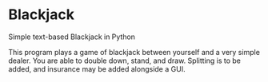 # Blackjack
Simple text-based Blackjack in Python

This program plays a game of blackjack between yourself and a very simple dealer. You are able to double down, stand, and draw. Splitting is to be added, and insurance may be added alongside a GUI. 
